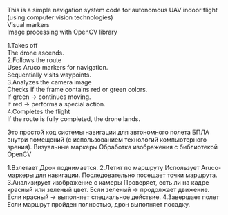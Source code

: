 This is a simple navigation system code for autonomous UAV indoor flight (using computer vision technologies)      
Visual markers                                                                                                        
Image processing with OpenCV library


1.Takes off                                                                                                            
  The drone ascends.                                                                                                          
2.Follows the route                                                                                                            
  Uses Aruco markers for navigation.                                                                                          
  Sequentially visits waypoints.                                                                                              
3.Analyzes the camera image                                                                                                
  Checks if the frame contains red or green colors.                                                                                  
  If green → continues moving.                                                                                                      
  If red → performs a special action.                                                                                          
4.Completes the flight                                                                                                                    
  If the route is fully completed, the drone lands.                                                                                


Это простой код системы навигации для автономного полета БПЛА внутри помещений (с использованием технологий компьютерного зрения).
Визуальные маркеры
Обработка изображения с библиотекой OpenCV

1.Взлетает
  Дрон поднимается.
2.Летит по маршруту
  Использует Aruco-маркеры для навигации.
  Последовательно посещает точки маршрута.
3.Анализирует изображение с камеры
  Проверяет, есть ли на кадре красный или зеленый цвет.
  Если зеленый → продолжает движение.
  Если красный → выполняет специальное действие.
4.Завершает полет
  Если маршрут пройден полностью, дрон выполняет посадку.
